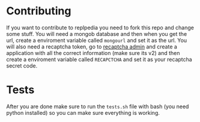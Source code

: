 # Contributing
If you want to contribute to replpedia you need to fork this repo and change some stuff. You will need a mongob database and then when you get the url, create a enviroment variable called ``mongourl`` and set it as the url. You will also need a recaptcha token, go to [recaptcha admin](https://www.google.com/recaptcha/admin/create) and create a application with all the correct information (make sure its v2) and then create a enviroment variable called ``RECAPCTCHA`` and set it as your recaptcha secret code. 

# Tests

After you are done make sure to run the ``tests.sh`` file with bash (you need python installed) so you can make sure everything is working.